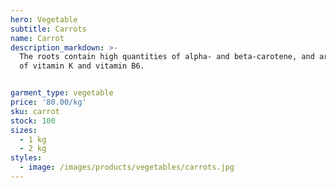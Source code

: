 ```yaml
---
hero: Vegetable
subtitle: Carrots
name: Carrot
description_markdown: >-
  The roots contain high quantities of alpha- and beta-carotene, and are a good source
  of vitamin K and vitamin B6.


garment_type: vegetable
price: '80.00/kg'
sku: carrot
stock: 100
sizes:
  - 1 kg
  - 2 kg
styles:
  - image: /images/products/vegetables/carrots.jpg
---
```

